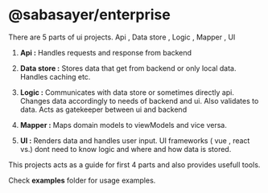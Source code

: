 # @sabasayer/enterprise

There are 5 parts of ui projects. Api , Data store , Logic , Mapper , UI

1. **Api :** Handles requests and response from backend

2. **Data store :** Stores data that get from backend or only local data. Handles caching etc.
3. **Logic :** Communicates with data store or sometimes directly api. 
Changes data accordingly to needs of backend and ui. Also validates to data. Acts as gatekeeper between ui and backend
4. **Mapper :** Maps domain models to viewModels and vice versa.
5. **UI :** Renders data and handles user input. 
UI frameworks ( vue , react vs.) dont need to know logic and where and how data is stored.


This projects acts as a guide for first 4 parts and also provides usefull tools.

Check **examples** folder for usage examples.